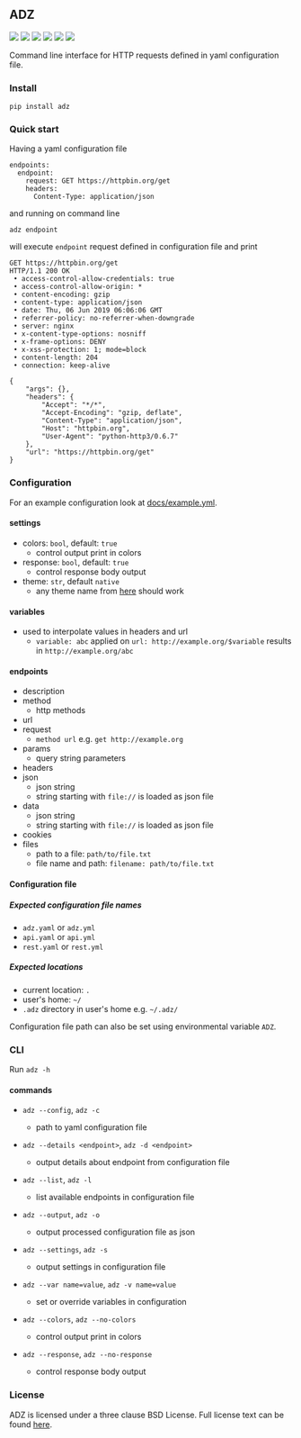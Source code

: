 ## ADZ
[![](https://img.shields.io/pypi/pyversions/adz.svg)](https://pypi.python.org/pypi/adz)
[![](https://img.shields.io/pypi/v/adz.svg)](https://pypi.python.org/pypi/adz)
[![](https://img.shields.io/pypi/wheel/adz.svg)](https://pypi.python.org/pypi/adz)
[![](https://travis-ci.org/ambrozic/adz.svg?branch=master)](https://travis-ci.org/ambrozic/adz)
[![](https://codecov.io/github/ambrozic/adz/coverage.svg?branch=master)](https://codecov.io/github/ambrozic/adz)
[![](https://img.shields.io/pypi/l/adz.svg)](https://pypi.python.org/pypi/adz)

Command line interface for HTTP requests defined in yaml configuration file.

### Install
`pip install adz`

### Quick start
Having a yaml configuration file

```
endpoints:
  endpoint:
    request: GET https://httpbin.org/get
    headers:
      Content-Type: application/json
```

and running on command line

`adz endpoint`

will execute `endpoint` request defined in configuration file and print

```
GET https://httpbin.org/get
HTTP/1.1 200 OK
 • access-control-allow-credentials: true
 • access-control-allow-origin: *
 • content-encoding: gzip
 • content-type: application/json
 • date: Thu, 06 Jun 2019 06:06:06 GMT
 • referrer-policy: no-referrer-when-downgrade
 • server: nginx
 • x-content-type-options: nosniff
 • x-frame-options: DENY
 • x-xss-protection: 1; mode=block
 • content-length: 204
 • connection: keep-alive

{
    "args": {},
    "headers": {
        "Accept": "*/*",
        "Accept-Encoding": "gzip, deflate",
        "Content-Type": "application/json",
        "Host": "httpbin.org",
        "User-Agent": "python-http3/0.6.7"
    },
    "url": "https://httpbin.org/get"
}
```


### Configuration
For an example configuration look at [docs/example.yml](https://github.com/ambrozic/adz/blob/master/docs/example.yml).

#### settings
- colors: `bool`, default: `true`
    - control output print in colors 
- response: `bool`, default: `true`
    - control response body output
- theme: `str`, default `native`
    - any theme name from [here](https://help.farbox.com/pygments.html) should work

#### variables
- used to interpolate values in headers and url
    - `variable: abc` applied on `url: http://example.org/$variable` results in `http://example.org/abc` 

#### endpoints
- description
- method
    - http methods
- url
- request
    - `method url` e.g. `get http://example.org`
- params
    - query string parameters
- headers
- json 
    - json string
    - string starting with `file://` is loaded as json file  
- data
    - json string
    - string starting with `file://` is loaded as json file
- cookies
- files
    - path to a file: `path/to/file.txt`
    - file name and path: `filename: path/to/file.txt`


#### Configuration file 

##### Expected configuration file names

- `adz.yaml` or `adz.yml`
- `api.yaml` or `api.yml`
- `rest.yaml` or `rest.yml`

##### Expected locations

- current location: `.`
- user's home: `~/` 
- `.adz` directory in user's home e.g. `~/.adz/` 

Configuration file path can also be set using environmental variable `ADZ`.


### CLI
Run `adz -h`

#### commands
- `adz --config`, `adz -c`
    - path to yaml configuration file
    
- `adz --details <endpoint>`, `adz -d <endpoint>`
    - output details about endpoint from configuration file
    
- `adz --list`, `adz -l`
    - list available endpoints in configuration file
    
- `adz --output`, `adz -o`
    - output processed configuration file as json

- `adz --settings`, `adz -s`
    - output settings in configuration file    

- `adz --var name=value`, `adz -v name=value`
    - set or override variables in configuration

- `adz --colors`, `adz --no-colors`
    - control output print in colors
    
- `adz --response`, `adz --no-response`
    - control response body output
    

### License

ADZ is licensed under a three clause BSD License. Full license text can be found [here](https://github.com/ambrozic/adz/blob/master/license).
